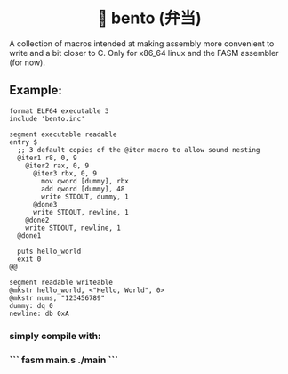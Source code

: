 <h1 align='center'> 🍱 bento (弁当) </h1>
A collection of macros intended at making assembly more convenient to write and a bit closer to C. Only for x86_64 linux and the FASM assembler (for now).

<h2> Example: </h2>


```
format ELF64 executable 3
include 'bento.inc'

segment executable readable
entry $
  ;; 3 default copies of the @iter macro to allow sound nesting
  @iter1 r8, 0, 9
    @iter2 rax, 0, 9
      @iter3 rbx, 0, 9
        mov qword [dummy], rbx
        add qword [dummy], 48
        write STDOUT, dummy, 1
      @done3
      write STDOUT, newline, 1
    @done2
    write STDOUT, newline, 1
  @done1

  puts hello_world
  exit 0
@@

segment readable writeable 
@mkstr hello_world, <"Hello, World", 0>
@mkstr nums, "123456789"
dummy: dq 0
newline: db 0xA
```

<h3>simply compile with:<h3>
```
fasm main.s
./main
```
